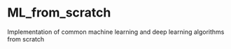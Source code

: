 # ML_from_scratch
Implementation of common machine learning and deep learning algorithms from scratch
